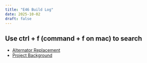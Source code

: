 ```yaml
---
title: "E46 Build Log"
date: 2025-10-02
draft: false
---
```

## Use ctrl + f (command + f on mac) to search 
<!-- - [Exhaust and Drive train] (/posts/) -->
- [Alternator Replacement](/posts/alternator-replacement/)
- [Project Background](/background/)
